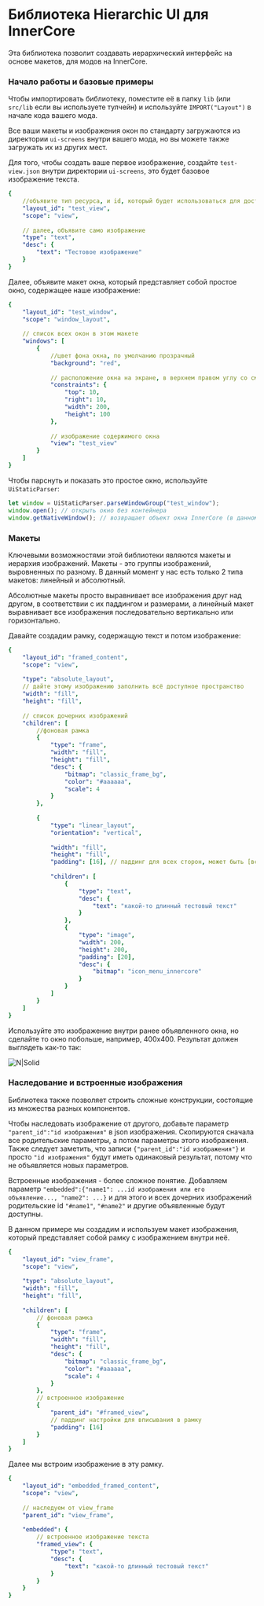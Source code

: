 # Библиотека Hierarchic UI для InnerCore
Эта библиотека позволит создавать иерархический интерфейс на основе макетов, для модов на InnerCore.

### Начало работы и базовые примеры
Чтобы импортировать библиотеку, поместите её в папку `lib` (или `src/lib` если вы используете тулчейн) и используйте `IMPORT("Layout")` в начале кода вашего мода.

Все ваши макеты и изображения окон по стандарту загружаются из директории `ui-screens` внутри вашего мода, но вы можете также загружать их из других мест.

Для того, чтобы создать ваше первое изображение, создайте `test-view.json` внутри директории `ui-screens`, это будет базовое изображение текста.

```yaml
{
    //объявите тип ресурса, и id, который будет использоваться для доступа этому ресурсу
    "layout_id": "test_view",
    "scope": "view",
    
    // далее, объявите само изображение
    "type": "text",
    "desc": {
        "text": "Тестовое изображение"
    }
}
```

Далее, объявите макет окна, который представляет собой простое окно, содержащее наше изображение:

```yaml
{
    "layout_id": "test_window",
    "scope": "window_layout",
    
    // список всех окон в этом макете
    "windows": [
        {
            //цвет фона окна, по умолчанию прозрачный
            "background": "red",
            
            // расположение окна на экране, в верхнем правом углу со смещением 10 и 200 и размером 200 на 100 юнитов
            "constraints": {
                "top": 10,
                "right": 10,
                "width": 200,
                "height": 100
            },
            
            // изображение содержимого окна
            "view": "test_view"
        }
    ]
}
```

Чтобы парснуть и показать это простое окно, используйте `UiStaticParser`:
```js
let window = UiStaticParser.parseWindowGroup("test_window");
window.open(); // открыть окно без контейнера
window.getNativeWindow(); // возвращает объект окна InnerCore (в данном случае UI.WindowGroup)
```

### Макеты

Ключевыми возможностями этой библиотеки являются макеты и иерархия изображений. Макеты - это группы изображений, выровненных по разному. В данный момент у нас есть только 2 типа макетов: линейный и абсолютный.

Абсолютные макеты просто выравнивает все изображения друг над другом, в соответствии с их паддингом и размерами, а линейный макет выравнивает все изображения последовательно вертикально или горизонтально.

Давайте создадим рамку, содержащую текст и потом изображение:
```yaml
{
    "layout_id": "framed_content",
    "scope": "view",
    
    "type": "absolute_layout",
    // дайте этому изображению заполнить всё доступное пространство
    "width": "fill",
    "height": "fill",
    
    // список дочерних изображений
    "children": [
        //фоновая рамка
        {
            "type": "frame",
            "width": "fill",
            "height": "fill",
            "desc": {
                "bitmap": "classic_frame_bg",
                "color": "#aaaaaa",
                "scale": 4
            }
        },
        
        {
            "type": "linear_layout",
            "orientation": "vertical",
            
            "width": "fill",
            "height": "fill",
            "padding": [16], // паддинг для всех сторон, может быть [все стороны] или [левая, верхняя, правая, нижняя]
            
            "children": [
                {
                    "type": "text",
                    "desc": {
                        "text": "какой-то длинный тестовый текст"    
                    }
                },
                {
                    "type": "image",
                    "width": 200,
                    "height": 200,
                    "padding": [20],
                    "desc": {
                        "bitmap": "icon_menu_innercore"
                    }
                }
            ]
        }
    ]
}
```

Используйте это изображение внутри ранее объявленного окна, но сделайте то окно побольше, например, 400х400. Результат должен выглядеть как-то так:

![N|Solid](https://i.imgur.com/Kc4ZArg.png)


### Наследование и встроенные изображения
Библиотека также позволяет строить сложные конструкции, состоящие из множества разных компонентов.

Чтобы наследовать изображение от другого, добавьте параметр `"parent_id":"id изображения"` в json изображения. Скопируются сначала все родительские параметры, а потом параметры этого изображения. Также следует заметить, что записи `{"parent_id":"id изображения"}` и просто `"id изображения"` будут иметь одинаковый результат, потому что не объявляется новых параметров.

Встроенные изображения - более сложное понятие. Добавляем параметр `"embedded":{"name1": ...id изображения или его объявление..., "name2": ...}` и для этого и всех дочерних изображений родительские id `"#name1"`, `"#name2"` и другие объявленные будут доступны.

В данном примере мы создадим и используем макет изображения, который представляет собой рамку с изображением внутри неё.

```yaml
{
    "layout_id": "view_frame",
    "scope": "view",
    
    "type": "absolute_layout",
    "width": "fill",
    "height": "fill",
    
    "children": [
        // фоновая рамка
        {
            "type": "frame",
            "width": "fill",
            "height": "fill",
            "desc": {
                "bitmap": "classic_frame_bg",
                "color": "#aaaaaa",
                "scale": 4
            }
        },
        // встроенное изображение
        {
            "parent_id": "#framed_view",
            // паддинг настройки для вписывания в рамку
            "padding": [16]
        }
    ]
}
```

Далее мы встроим изображение в эту рамку.
```yaml
{
    "layout_id": "embedded_framed_content",
    "scope": "view",
    
    // наследуем от view_frame
    "parent_id": "view_frame",
    
    "embedded": {
        // встроенное изображение текста
        "framed_view": {
            "type": "text",
            "desc": {
                "text": "какой-то длинный тестовый текст"    
            }
        }
    }
}
```
